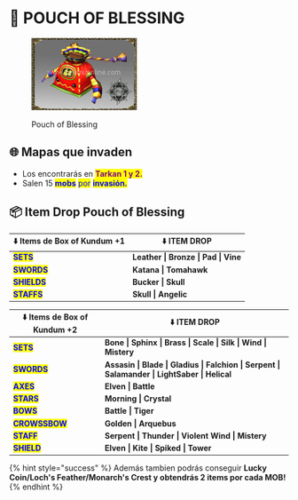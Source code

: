 # 🌟 POUCH OF BLESSING

<figure><img src="../.gitbook/assets/image (892).png" alt=""><figcaption><p>Pouch of Blessing</p></figcaption></figure>

## 🌐 Mapas que invaden

* Los encontrarás en <mark style="color:purple;">**Tarkan 1 y 2.**</mark>
* Salen 15 <mark style="color:blue;">**mobs**</mark> <mark style="color:blue;"></mark><mark style="color:blue;">por</mark> <mark style="color:blue;"></mark><mark style="color:blue;">**invasión.**</mark>

## 📦 Item Drop Pouch of Blessing

| ⬇️ Items de Box of Kundum +1                 | ⬇️ ITEM DROP                         |
| -------------------------------------------- | ------------------------------------ |
| <mark style="color:blue;">**SETS**</mark>    | **Leather \| Bronze \| Pad \| Vine** |
| <mark style="color:blue;">**SWORDS**</mark>  | **Katana \| Tomahawk**               |
| <mark style="color:blue;">**SHIELDS**</mark> | **Bucker \| Skull**                  |
| <mark style="color:blue;">**STAFFS**</mark>  | **Skull \| Angelic**                 |

| ⬇️ Items de Box of Kundum +2                   | ⬇️ ITEM DROP                                                                                  |
| ---------------------------------------------- | --------------------------------------------------------------------------------------------- |
| <mark style="color:blue;">**SETS**</mark>      | **Bone \| Sphinx \| Brass \| Scale \| Silk \| Wind \| Mistery**                               |
| <mark style="color:blue;">**SWORDS**</mark>    | **Assasin \| Blade \| Gladius \| Falchion \| Serpent \| Salamander \| LightSaber \| Helical** |
| <mark style="color:blue;">**AXES**</mark>      | **Elven \| Battle**                                                                           |
| <mark style="color:blue;">**STARS**</mark>     | **Morning \| Crystal**                                                                        |
| <mark style="color:blue;">**BOWS**</mark>      | **Battle \| Tiger**                                                                           |
| <mark style="color:blue;">**CROWSSBOW**</mark> | **Golden \| Arquebus**                                                                        |
| <mark style="color:blue;">**STAFF**</mark>     | **Serpent \| Thunder \| Violent Wind \| Mistery**                                             |
| <mark style="color:blue;">**SHIELD**</mark>    | **Elven \| Kite \| Spiked \| Tower**                                                          |

{% hint style="success" %}
Además tambien podrás conseguir **Lucky Coin/Loch's Feather/Monarch's Crest y obtendrás 2 items por cada MOB!**
{% endhint %}
